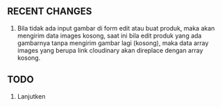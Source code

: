 ## RECENT CHANGES
1. Bila tidak ada input gambar di form edit atau buat produk, maka akan mengirim data images kosong, saat ini bila edit produk yang ada gambarnya tanpa mengirim gambar lagi (kosong), maka data array images yang berupa link cloudinary akan direplace dengan array kosong.
## TODO
1. Lanjutken 